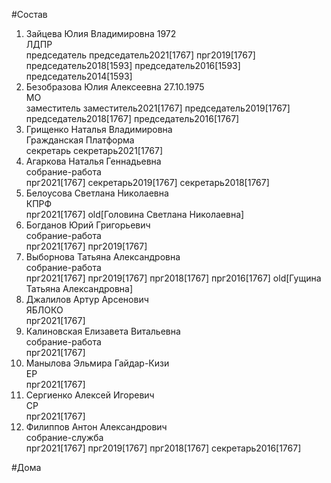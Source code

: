 #Состав  
1. Зайцева Юлия Владимировна 1972  
    ЛДПР  
    председатель председатель2021[1767] прг2019[1767] председатель2018[1593] председатель2016[1593] председатель2014[1593]  
2. Безобразова Юлия Алексеевна 27.10.1975  
    МО  
    заместитель заместитель2021[1767] председатель2019[1767] председатель2018[1767] председатель2016[1767]  
3. Грищенко Наталья Владимировна  
    Гражданская Платформа  
    секретарь секретарь2021[1767]  
4. Агаркова Наталья Геннадьевна  
    собрание-работа  
    прг2021[1767] секретарь2019[1767] секретарь2018[1767]  
5. Белоусова Светлана Николаевна  
    КПРФ  
    прг2021[1767] old[Головина Светлана Николаевна]  
6. Богданов Юрий Григорьевич  
    собрание-работа  
    прг2021[1767] прг2019[1767]  
7. Выборнова Татьяна Александровна  
    собрание-работа  
    прг2021[1767] прг2019[1767] прг2018[1767] прг2016[1767] old[Гущина Татьяна Александровна]  
8. Джалилов Артур Арсенович  
    ЯБЛОКО  
    прг2021[1767]  
9. Калиновская Елизавета Витальевна  
    собрание-работа  
    прг2021[1767]  
10. Манылова Эльмира Гайдар-Кизи  
    ЕР  
    прг2021[1767]  
11. Сергиенко Алексей Игоревич  
    СР  
    прг2021[1767]  
12. Филиппов Антон Александрович  
    собрание-служба  
    прг2021[1767] прг2019[1767] прг2018[1767] секретарь2016[1767]  
  
#Дома  
